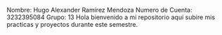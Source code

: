 Nombre: Hugo Alexander Ramirez Mendoza 
Numero de Cuenta: 3232395084
Grupo: 13
Hola bienvenido a mi repositorio aquí subire mis practicas y proyectos durante este semestre.

